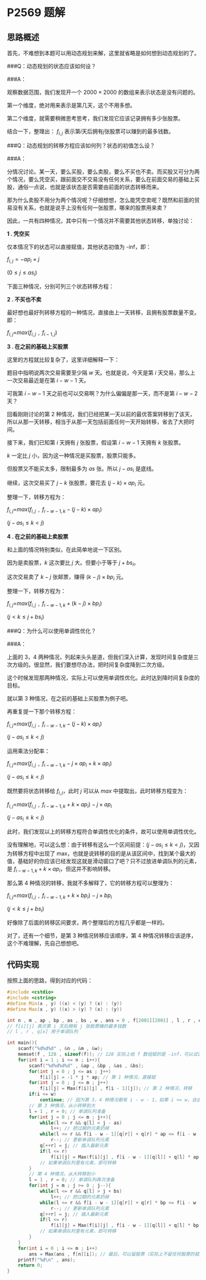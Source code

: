 # P2569 题解

## 思路概述


首先，不难想到本题可以用动态规划来解，这里就省略是如何想到动态规划的了。


###Q：动态规划的状态应该如何设？

###A：

观察数据范围，我们发现开一个 2000 × 2000 的数组来表示状态是没有问题的。

第一个维度，绝对用来表示是第几天，这个不用多想。

第二个维度，就需要稍微思考思考，我们发现它应该记录拥有多少张股票。

结合一下，整理出： $f_{i,j}$ 表示第$i$天后拥有$j$张股票可以赚到的最多钱数。


###Q：动态规划的转移方程应该如何列？状态的初值怎么设？

###A：

分情况讨论。某一天，要么买股，要么卖股，要么不买也不卖。而买股又可分为两个情况，要么凭空买，跟前面交不交易没有任何关系，要么在前面交易的基础上买股，通俗一点说，也就是该状态是否需要由前面的状态转移而来。

那为什么卖股不用分为两个情况呢？仔细想想，怎么能凭空卖呢？既然和前面的贸易没有关系，也就是说手上没有任何一张股票，哪来的股票用来卖？

因此，一共有四种情况，其中只有一个情况并不需要其他状态转移，单独讨论：


**1 . 凭空买**

仅本情况下的状态可以直接赋值，其他状态初值为 -inf，即：

$f_{i,j}=-ap_i\ \times \ j$

$(0 \leqslant j \leqslant as_i)$


下面三种情况，分别可列三个状态转移方程：


**2 . 不买也不卖**

最好想也最好列转移方程的一种情况，直接由上一天转移，且拥有股票数量不变。即：

$f_{i,j}$=$max(f_{i,j}\ \,,\ \, f_{i-1,j})$


**3 . 在之前的基础上买股票**

这里的方程就比较复杂了，这里详细解释一下：

题目中指明说两次交易需要至少隔 $w$ 天。也就是说，今天是第 $i$ 天交易，那么上一次交易最近是在第 $i - w - 1$ 天。

可我第 $i - w - 1$ 天之前也可以交易啊？为什么偏偏是那一天，而不是第 $i - w - 2$ 天？

回看刚刚讨论的第 2 种情况，我们已经把某一天以前的最优答案转移到了该天，所以从那一天转移，相当于从那一天包括前面任何一天开始转移，省去了大把时间。

接下来，我们已知第 $i$ 天拥有 $j$ 张股票，假设第 $i - w - 1$ 天拥有 $k$ 张股票。

$k$ 一定比 $j$ 小，因为这一种情况是买股票，股票只能多。

但股票又不能买太多，限制最多为 $as$ 张。所以 $j - as_i$ 是底线。

继续，这次交易买了 $j - k$ 张股票，要花去 $(j - k) \times ap_i$ 元。

整理一下，转移方程为：

$f_{i,j}$=$max(f_{i,j}\ \,,\ \,f_{i-w-1,k}-(j-k)\times ap_i)$

$(j - as_i \leqslant k < j)$


**4 . 在之前的基础上卖股票**

和上面的情况特别类似，在此简单地说一下区别。

因为是卖股票，$k$ 这次要比 $j$ 大。但要小于等于 $j + bs_i$。

这次交易卖了 $k - j$ 张邮票，赚得 $(k - j) \times bp_i$ 元。

整理一下，转移方程为：

$f_{i,j}$=$max(f_{i,j}\ \,,\ \,f_{i-w-1,k}+(k-j)\times bp_i)$

$(j < k \leqslant j + bs_i)$


###Q：为什么可以使用单调性优化？

###A：

上面的 3，4 两种情况，列起来头头是道，但我们深入计算，发现时间复杂度是三次方级的。很显然，我们要想尽办法，把时间复杂度降到二次方级。

这个时候发现那两种情况，实际上可以使用单调性优化。此时达到降时间复杂度的目标。

就以第 3 种情况，在之前的基础上买股票为例子吧。

再重复提一下那个转移方程：

$f_{i,j}$=$max(f_{i,j}\ \,,\ \,f_{i-w-1,k}-(j-k)\times ap_i)$

$(j - as_i \leqslant k < j)$

运用乘法分配率：

$f_{i,j}$=$max(f_{i,j}\ \,,\ \,f_{i-w-1,k}-j\times ap_i+k\times ap_i)$

$(j - as_i \leqslant k < j)$

既然要将状态转移给 $f_{i,j}$，此时 $j$ 可以从 $max$ 中提取出，此时转移方程变为：

$f_{i,j}$=$max(f_{i,j}\ \,,\ \,f_{i-w-1,k}+k\times ap_i)-j\times ap_i$

$(j - as_i \leqslant k < j)$

此时，我们发现以上的转移方程符合单调性优化的条件，故可以使用单调性优化。

没有理解地，可以这么想：由于转移有这么一个区间前提：$(j - as_i \leqslant k < j)$，又因为转移方程中出现了 max，也就是说转移的目的是从该区间中，找到某个最大的值，基础好的你应该已经发现这就是滑动窗口了吧？只不过放进单调队列的元素，是 $f_{i-w-1,k}+k\times ap_i$，但这并不影响转移。

那么第 4 种情况的转移，我就不多解释了，它的转移方程可以整理为：

$f_{i,j}$=$max(f_{i,j}\ \,,\ \,f_{i-w-1,k}+k \times bp_i)-j \times bp_i$

$(j < k \leqslant j + bs_i)$

好像除了后面的转移区间要求，两个整理后的方程几乎都是一样的。

对了，还有一个细节，是第 3 种情况转移应该顺序，第 4 种情况转移应该逆序，这个不难理解，先自己想想吧。


## 代码实现

按照上面的思路，得到对应的代码：

```cpp
#include <cstdio>
#include <cstring>
#define Min(x , y) ((x) < (y) ? (x) : (y))
#define Max(x , y) ((x) > (y) ? (x) : (y))

int n , m , ap , bp , as , bs , w , ans = 0 , f[2001][2001] , l , r , q[2001];
// f[i][j] 表示第 i 天后拥有 j 张股票赚的最多钱数
// l , r , q[x] 用于单调队列

int main(){
    scanf("%d%d%d" , &n , &m , &w);
    memset(f , 128 , sizeof(f)); // 128 实际上给 f 数组赋的是 -inf，可以试试看
    for(int i = 1 ; i <= n ; i++){
        scanf("%d%d%d%d" , &ap , &bp , &as , &bs);
        for(int j = 0 ; j <= as ; j++)
            f[i][j] = -1 * j * ap; // 第 1 种情况，直接赋
        for(int j = 0 ; j <= m ; j++)
            f[i][j] = Max(f[i][j] , f[i - 1][j]); // 第 2 种情况，转移
        if(i <= w)
            continue; // 因为第 3，4 种情况都有 i - w - 1，如果 i <= w，会出现负下标
        // 第 3 种情况，从小转移到大
        l = 1 , r = 0; // 单调队列准备
        for(int j = 0 ; j <= m ; j++){
            while(l <= r && q[l] < j - as)
                l++; // 把过期的元素扔掉
            while(l <= r && f[i - w - 1][q[r]] + q[r] * ap <= f[i - w - 1][j] + j * ap)
                r--; // 更新单调队列元素
            q[++r] = j; // 插入最新元素
            if(l <= r)
                f[i][j] = Max(f[i][j] , f[i - w - 1][q[l]] + q[l] * ap - j * ap); 
            // 如果单调队列里有元素，即可转移
        }
        // 第 4 种情况，从大转移到小
        l = 1 , r = 0; // 单调队列再次准备
        for(int j = m ; j >= 0 ; j--){
            while(l <= r && q[l] > j + bs)
                l++; // 把过期的元素扔掉
            while(l <= r && f[i - w - 1][q[r]] + q[r] * bp <= f[i - w - 1][j] + j * bp)
                r--; // 更新单调队列元素
            q[++r] = j; // 插入最新元素
            if(l <= r)
                f[i][j] = Max(f[i][j] , f[i - w - 1][q[l]] + q[l] * bp - j * bp); 
            // 如果单调队列里有元素，即可转移
        }
    }
    for(int i = 0 ; i <= m ; i++)
        ans = Max(ans , f[n][i]); // 最后，可以留股票（实际上不留任何股票的就是最优答案），找出最优答案
    printf("%d\n" , ans);
    return 0;
}
```


